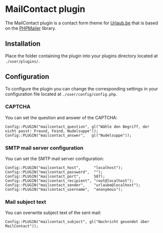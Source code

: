 # MailContact plugin
The MailContact plugin is a contact form theme for [Urlaub.be](https://github.com/urlaube/base) that is based on the [PHPMailer](https://github.com/PHPMailer/PHPMailer) library.

## Installation
Place the folder containing the plugin into your plugins directory located at `./user/plugins/`.

## Configuration
To configure the plugin you can change the corresponding settings in your configuration file located at `./user/config/config.php`.

### CAPTCHA
You can set the question and answer of the CAPTCHA:
```
Config::PLUGIN("mailcontact_question", gl("Wähle den Begriff, der nicht passt: Freund, Feind, Nudelsuppe"));
Config::PLUGIN("mailcontact_answer",   gl("Nudelsuppe"));
```

### SMTP mail server configuration
You can set the SMTP mail server configuration:
```
Config::PLUGIN("mailcontact_host",      "localhost");
Config::PLUGIN("mailcontact_password",  "");
Config::PLUGIN("mailcontact_port",      587);
Config::PLUGIN("mailcontact_recipient", "root@localhost");
Config::PLUGIN("mailcontact_sender",    "urlaube@localhost");
Config::PLUGIN("mailcontact_username",  "anonymous");
```

### Mail subject text
You can overwrite subject text of the sent mail:
```
Config::PLUGIN("mailcontact_subject", gl("Nachricht gesendet über MailContact"));
```

